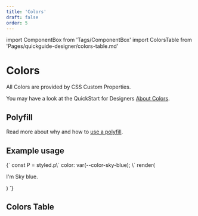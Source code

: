 ```yaml
---
title: 'Colors'
draft: false
order: 5
---
```


import ComponentBox from 'Tags/ComponentBox'
import ColorsTable from 'Pages/quickguide-designer/colors-table.md'

# Colors

All Colors are provided by CSS Custom Properties.

You may have a look at the QuickStart for Designers [About Colors](/quickguide-designer/colors).

## Polyfill

Read more about why and how to [use a polyfill](/uilib/usage/customisation/styling/polyfill).

## Example usage

<ComponentBox hideCode useRender>
{`
const P = styled.p\`
  color: var(--color-sky-blue);
\`
render(<P>I'm Sky blue.</P>)
`}
</ComponentBox>

## Colors Table

<ColorsTable />
